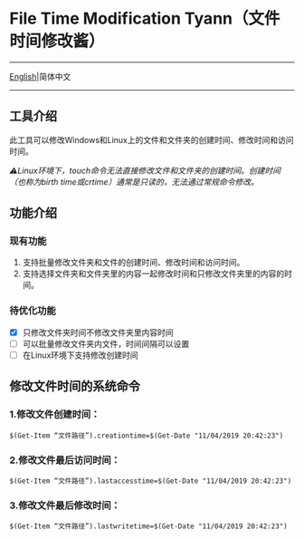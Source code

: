 # File Time Modification Tyann（文件时间修改酱）

---

[English](https://github.com/Cheng-MaoMao/Windows-File-Time-Modification-Tool/blob/main/README_en.md)|简体中文

---

## 工具介绍

此工具可以修改Windows和Linux上的文件和文件夹的创建时间、修改时间和访问时间。

*⚠️Linux环境下，touch命令无法直接修改文件和文件夹的创建时间。创建时间（也称为birth time或crtime）通常是只读的，无法通过常规命令修改。*

## 功能介绍

### 现有功能

1. 支持批量修改文件夹和文件的创建时间、修改时间和访问时间。
2. 支持选择文件夹和文件夹里的内容一起修改时间和只修改文件夹里的内容的时间。

### 待优化功能

- [x] 只修改文件夹时间不修改文件夹里内容时间
- [ ] 可以批量修改文件夹内文件，时间间隔可以设置
- [ ] 在Linux环境下支持修改创建时间

## 修改文件时间的系统命令

### 1.修改文件创建时间：

`$(Get-Item “文件路径”).creationtime=$(Get-Date "11/04/2019 20:42:23")`

### 2.修改文件最后访问时间：

`$(Get-Item “文件路径”).lastaccesstime=$(Get-Date "11/04/2019 20:42:23")`

### 3.修改文件最后修改时间：

`$(Get-Item “文件路径”).lastwritetime=$(Get-Date "11/04/2019 20:42:23")`
